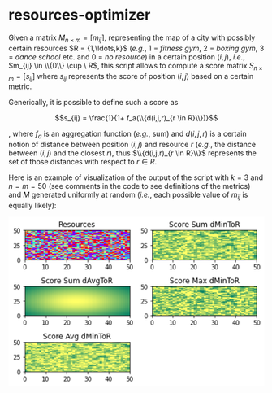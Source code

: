 # resources-optimizer

Given a matrix $M_{n \times m} = [m_{ij}]$, representing the map of a city with possibly certain resources $R = \{1,\ldots,k}$ (*e.g.*, 1 = *fitness gym*, 2 = *boxing gym*, 3 = *dance school* etc. and 0 = *no resource*) in a certain position $(i,j)$, *i.e.*, $m_{ij} \in \\{0\\} \cup \ R$, this script allows to compute a score matrix $S_{n \times m} = [s_{ij}]$ where $s_{ij}$ represents the score of position $(i,j)$ based on a certain metric.

Generically, it is possible to define such a score as 

$$s_{ij} = \frac{1}{1+ f_a(\\{d(i,j,r)_{r \in R}\\})}$$

, where $f_a$ is an aggregation function (*e.g.*, sum) and $d(i,j,r)$ is a certain notion of distance between position $(i,j)$ and resource $r$ (*e.g.*, the distance between $(i,j)$ and the closest $r$), thus $\\{d(i,j,r)_{r \in R}\\}$ represents the set of those distances with respect to $r \in R$.

Here is an example of visualization of the output of the script with $k = 3$ and $n = m = 50$ (see comments in the code to see definitions of the metrics) and $M$ generated uniformly at random (*i.e.*, each possible value of $m_{ij}$ is equally likely):

<p align="center">
    <img width="900" src="https://raw.githubusercontent.com/lorenzogentile404/resources-optimizer/main/resourceOptimizerOutput.png" alt="Material Bread logo">
</p>
